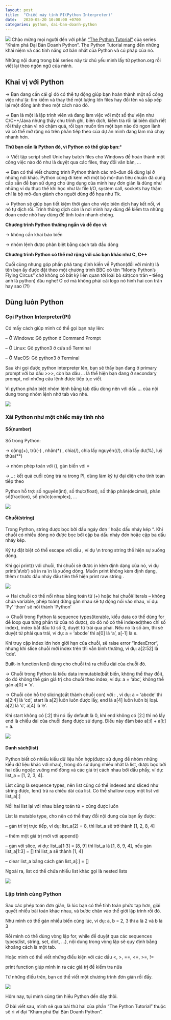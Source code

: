 ```yaml
---
layout: post
title:  "Chiếc máy tính PI(Python Interpreter)"
date:   2020-05-20 10:00:00 +0700
categories: python, dai-ban-doanh-python
---
```

![](/assets/images/2020/05/2020-05-chiec-may-tinh-PI-cover.jpg)
Chào mừng mọi người đến với phần [“The Python Tutorial”](https://graphicdthanh.github.io/python/dai-ban-doanh-python/2020/05/chiec-may-tinh-PI.html) của series “Khám phá Đại Bản Doanh Python”. The Python Tutorial mang đến những khái niệm và các tính năng cơ bản nhất của Python và cú pháp của nó.

Những nội dung trong bài series này từ chủ yếu mình lấy từ python.org rồi viết lại theo ngôn ngữ của mình.

## Khai vị với Python

→ Bạn đang cần cái gì đó có thể tự động giúp bạn hoàn thành một số công việc như là: tìm kiếm và thay thế một lượng lớn files hay đổi tên và sắp xếp lại một đống ảnh theo một cách nào đó.

→ Bạn là một là lập trình viên và đang làm việc với một số thư viện như C/C++/Java nhưng thấy chu trình ghi, biên dịch, kiểm tra rồi lại biên dịch riết rồi thấy chán vì nó chậm quá, rồi  bạn muốn tìm một bạn nào đó ngon lành và có thể mở rộng nó trên phần tiếp theo của dự án mình đang làm mà chạy nhanh hơn.

**Thứ bạn cần là Python đó, vì Python có thể giúp bạn:***

→ Viết tập script shell Unix hay batch files cho Windows để hoàn thành một công việc nào đó như là duyệt qua các files, thay đổi văn bản, …

→ Bạn có thể viết chương trình Python thành các mô-đun để dùng lại ở những nơi khác. Python cũng đi kèm với một bộ mô-đun tiêu chuẩn đã cung cấp sẵn để bạn sử dụng cho ứng dụng của mình hay đơn giản là dùng như những ví dụ thực thế khi học như là: file I/O, system call, sockets hay thậm chí là bộ mô-đun giành cho người dùng đồ họa như Tk.

→ Python sẽ giúp bạn tiết kiệm thời gian cho việc biên dịch hay kết nối, vì nó tự dịch rồi. Trình thông dịch còn là nơi mình hay dùng để kiểm tra những đoạn code nhỏ hay dùng để tính toán nhanh chóng.

**Chương trình Python thường ngắn và dễ đọc vì:**

→ không cần khai báo biến

→ nhóm lệnh được phân biệt bằng cách tab đầu dòng

**Chương trình Python có thể mở rộng với các bạn khác như C, C++**

Cuối cùng nhưng góp phần phá tang định kiến về Python(đối với mình) là tên bạn ấy được đặt theo một chương trình BBC có tên “Monty Python’s Flying Circus” chớ không có bất kỳ liên quan tới loài bò sát(con trăn – tiếng anh là python) đâu nghe!
Ơ cơ mà không phải cái logo nó hình hai con trăn hay sao (?!)

## Dùng luôn Python

### Gọi Python Interpreter(PI)

Có mấy cách giúp mình có thể gọi bạn này lên:

– Ở Windows: Gõ python ở Command Prompt

– Ở Linux: Gõ python3 ở cửa sổ Terminal

– Ở MacOS: Gõ python3 ở Terminal

Sau khi gọi được python interpreter lên, bạn sẽ thấy bạn đang ở primary prompt với ba dấu >>>, còn ba dấu … là thể hiện bạn đang ở secondary prompt, nơi những câu lệnh được tiếp tục viết.

Vì python phân biệt nhóm lệnh bằng tab đầu dòng nên với dấu … của nội dung trong nhóm lệnh nhớ tab vào nhé.

![](/assets/images/2020/05/2020-05-chiec-may-tinh-PI-image-1-pi.webp)

### Xài Python như một chiếc máy tính nhỏ

#### Số(number)

Số trong Python:

→ cộng(+), trừ(-) , nhân(*) , chia(/), chia lấy nguyên(//), chia lấy dư(%), luỹ thừa(**)

→ nhóm phép toán với (), gán biến với =

→ _ : kết quả cuối cùng trả ra trong PI, dùng làm ký tự đại diện cho tính toán tiếp theo

Python hỗ trợ: số nguyên(int), số thực(float), số thập phân(decimal), phân số(fraction), số phức(complex), …

![](/assets/images/2020/05/2020-05-chiec-may-tinh-PI-image-2-number.webp)

#### Chuỗi(string)

Trong Python, string được bọc bởi dấu ngáy đơn ‘ hoặc dấu nháy kép “. Khi chuỗi có nhiều dòng nó được bọc bởi cặp ba dấu nháy đơn hoặc cặp ba dấu nháy kép.

Ký tự đặt biệt có thể escape với dấu \, ví dụ \n trong string thể hiện sự xuống dòng.

Khi gọi print() với chuỗi, thì chuỗi sẽ được in kèm định dạng của nó, ví dụ print(‘a\nb’) sẽ in ra \n là xuống dòng. Muốn print không kèm định dạng, thêm r trước dấu nháy đầu tiên thể hiện print raw string .

![](/assets/images/2020/05/2020-05-chiec-may-tinh-PI-image-3-string.webp)

→ Hai chuỗi có thể nối nhau bằng toán tử (+) hoặc hai chuỗi(literals – không chứa variable, phép toán) đứng gần nhau sẽ tự động nối vào nhau, ví dụ: ‘Py’ ‘thon’ sẽ nối thành ‘Python’

→ Chuỗi trong Python là sequence types(iterable, kiểu data có thể dùng for để loop qua từng phần tử của nó được), do đó nó có thể indexed(theo chỉ số index), index bắt đầu từ số 0, duyệt từ trái qua phải. Nếu nó là số âm, thì sẽ duyệt từ phải qua trái, ví dụ: a = ‘abcde’ thì a[0] là ‘a’, a[-1] là e.


Khi truy cập index lớn hơn giới hạn của chuỗi, sẽ raise error “IndexError“, nhưng khi slice chuỗi mới index trên thì vẫn bình thường, ví dụ: a[2:52] là ‘cde’.

Built-in function len() dùng cho chuỗi trả ra chiều dài của chuỗi đó.

→ Chuỗi trong Python là kiểu data immutable(bất biến, không thể thay đổi), do đó không thể gán giá trị cho chuỗi theo index, ví dụ: a = ‘abc’, không thể gán a[0] = ‘x’.

→ Chuỗi còn hỗ trợ slicing(cắt thành chuỗi con) với : , ví dụ: a = ‘abcde’ thì a[2:4] là ‘cd’, start là a[2] luôn luôn được lấy, end là a[4] luôn luôn bị loại. a[2] là ‘c’, a[4] là ‘e’.

Khi start không có [:2] thì nó lấy default là 0, khi end không có [2:] thì nó lấy end là chiều dài của chuỗi đang được sử dụng. Điều này đảm bảo a[:i] + a[i:] = a.

![](/assets/images/2020/05/2020-05-chiec-may-tinh-PI-image-4-string-2.webp)

#### Danh sách(list)

Python biết có nhiều kiểu dữ liệu hỗn hợp(được sử dụng để nhóm những kiểu dữ liệu khác với nhau), trong đó sử dụng nhiều nhất là list, được bọc bởi hai dấu ngoặc vuông mở đóng và các giá trị cách nhau bởi dấu phấy, ví dụ: list_a = [1, 2, 3, 4].

List cũng là sequence types, nên list cũng có thể indexed and sliced như string được, len() trả ra chiều dài của list. Có thể shallow copy một list với list_a[:]

Nối hai list lại với nhau bằng toán tử + cũng được luôn

List là mutable type, cho nên có thể thay đổi nội dung của bạn ấy được:

– gán trí trị trực tiếp, ví dụ: list_a[2] = 8, thì list_a sẽ trở thành [1, 2, 8, 4]

– thêm một giá trị mới với append()

– gán với slice, ví dụ: list_a[1:3] = [8, 9] thì list_a là [1, 8, 9, 4], nếu gán list_a[1:3] = [] thì list_a sẽ thành [1, 4]

– clear list_a bằng cách gán list_a[:] = []

Ngoài ra, list có thể chứa nhiều list khác gọi là nested lists

![](/assets/images/2020/05/2020-05-chiec-may-tinh-PI-image-4-list.webp)

### Lập trình cùng Python

Sau các phép toán đơn giản, là lúc bạn có thể tính toán phức tạp hơn, giải quyết nhiều bài toán khác nhau, và bước chân vào thế giới lập trình rồi đó.

Như mình có thể gán nhiều biến cùng lúc, ví dụ: a, b = 2, 3 thì a là 2 và b là 3

Rồi mình có thể dùng vòng lặp for, while để duyệt qua các sequences types(list, string, set, dict, …), nội dung trong vòng lặp sẽ quy định bằng khoảng cách là một tab.

Hoặc mình có thể viết những điều kiện với các dấu <, >, ==, <=, >=, !=

print function giúp mình in ra các giá trị để kiểm tra nữa

Từ những điều trên, bạn có thể viết một chương trình đơn giản rồi đấy.

![](/assets/images/2020/05/2020-05-chiec-may-tinh-PI-image-6-fibonanci.webp)

Hôm nay, tụi mình cùng tìm hiểu Python đến đây thôi.

Ở bài viết sau, mình sẽ qua bài thứ hai của phần “The Python Tutorial” thuộc sê ri vĩ đại “Khám phá Đại Bản Doanh Python”.